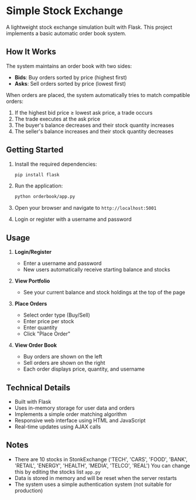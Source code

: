 # Simple Stock Exchange

A lightweight stock exchange simulation built with Flask. This project implements a basic automatic order book system.
## How It Works

The system maintains an order book with two sides:
- **Bids**: Buy orders sorted by price (highest first)
- **Asks**: Sell orders sorted by price (lowest first)

When orders are placed, the system automatically tries to match compatible orders:
1. If the highest bid price ≥ lowest ask price, a trade occurs
2. The trade executes at the ask price
3. The buyer's balance decreases and their stock quantity increases
4. The seller's balance increases and their stock quantity decreases

## Getting Started

1. Install the required dependencies:
   ```bash
   pip install flask
   ```

2. Run the application:
   ```bash
   python orderbook/app.py
   ```

3. Open your browser and navigate to `http://localhost:5001`

4. Login or register with a username and password

## Usage

1. **Login/Register**
   - Enter a username and password
   - New users automatically receive starting balance and stocks

2. **View Portfolio**
   - See your current balance and stock holdings at the top of the page

3. **Place Orders**
   - Select order type (Buy/Sell)
   - Enter price per stock
   - Enter quantity
   - Click "Place Order"

4. **View Order Book**
   - Buy orders are shown on the left
   - Sell orders are shown on the right
   - Each order displays price, quantity, and username

## Technical Details

- Built with Flask
- Uses in-memory storage for user data and orders
- Implements a simple order matching algorithm
- Responsive web interface using HTML and JavaScript
- Real-time updates using AJAX calls

## Notes

- There are 10 stocks in StonkExchange ('TECH', 'CARS', 'FOOD', 'BANK', 'RETAIL', 'ENERGY', 'HEALTH', 'MEDIA', 'TELCO', 'REAL') You can change this by editing the stocks list `app.py`
- Data is stored in memory and will be reset when the server restarts
- The system uses a simple authentication system (not suitable for production)
